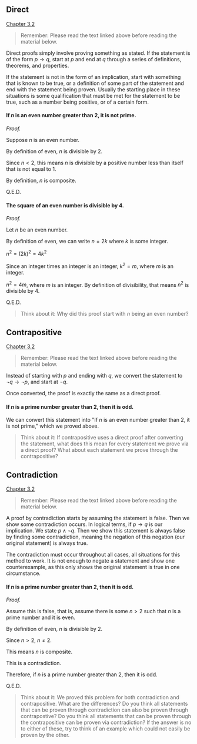 ## Direct
[Chapter 3.2](https://discrete.openmathbooks.org/dmoi3/sec_logic-proofs.html)

> Remember: Please read the text linked above before reading the material below.

Direct proofs simply involve proving something as stated. If the statement is of the form $p \rightarrow q$, start at $p$ and end at $q$ through a series of definitions, theorems, and properties.

If the statement is not in the form of an implication, start with something that is known to be true, or a definition of some part of the statement and end with the statement being proven. Usually the starting place in these situations is some qualification that must be met for the statement to be true, such as a number being positive, or of a certain form.

#### If $n$ is an even number greater than 2, it is not prime.

_Proof._

Suppose $n$ is an even number.

By definition of even, $n$ is divisible by $2$.

Since $n < 2$, this means $n$ is divisible by a positive number less than itself that is not equal to $1$.

By definition, $n$ is composite.

Q.E.D.

#### The square of an even number is divisible by $4$.

_Proof._

Let $n$ be an even number.

By definition of even, we can write $n = 2k$ where $k$ is some integer.

$n^2 = (2k)^2 = 4k^2$

Since an integer times an integer is an integer, $k^2 = m$, where $m$ is an integer.

$n^2 = 4m$, where $m$ is an integer. By definition of divisibility, that means $n^2$ is divisible by $4$.

Q.E.D.

>Think about it: Why did this proof start with $n$ being an even number?

## Contrapositive
[Chapter 3.2](https://discrete.openmathbooks.org/dmoi3/sec_logic-proofs.html)

> Remember: Please read the text linked above before reading the material below.

Instead of starting with $p$ and ending with $q$, we convert the statement to $\neg q \rightarrow \neg p$, and start at $\neg q$.

Once converted, the proof is exactly the same as a direct proof.

#### If $n$ is a prime number greater than $2$, then it is odd.

We can convert this statement into "If $n$ is an even number greater than 2, it is not prime," which we proved above.

> Think about it: If contrapositive uses a direct proof after converting the statement, what does this mean for every statement we prove via a direct proof? What about each statement we prove through the contrapositive?

## Contradiction
[Chapter 3.2](https://discrete.openmathbooks.org/dmoi3/sec_logic-proofs.html)

> Remember: Please read the text linked above before reading the material below.

A proof by contradiction starts by assuming the statement is false. Then we show some contradiction occurs. In logical terms, if $p \rightarrow q$ is our implication. We state $p \wedge \neg q$. Then we show this statement is always false by finding some contradiction, meaning the negation of this negation (our original statement) is always true.

The contradiction must occur throughout all cases, all situations for this method to work. It is not enough to negate a statement and show one counterexample, as this only shows the original statement is true in one circumstance.

#### If $n$ is a prime number greater than $2$, then it is odd.

_Proof._

Assume this is false, that is, assume there is some $n > 2$ such that $n$ is a prime number and it is even.

By definition of even, $n$ is divisible by $2$.

Since $n > 2$, $n \neq 2$.

This means $n$ is composite.

This is a contradiction.

Therefore, if $n$ is a prime number greater than $2$, then it is odd.

Q.E.D.

>Think about it: We proved this problem for both contradiction and contrapositive. What are the differences? Do you think all statements that can be proven through contradiction can also be proven through contrapostive? Do you think all statements that can be proven through the contrapositive can be proven via contradiction? If the answer is no to either of these, try to think of an example which could not easily be proven by the other.